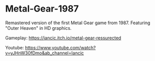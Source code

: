 # Metal-Gear-1987
Remastered version of the first Metal Gear game from 1987. Featuring "Outer Heaven" in HD graphics.

Gameplay: https://iancic.itch.io/metal-gear-ressurected

Youtube: https://www.youtube.com/watch?v=yJHnW30fDmo&ab_channel=Iancic
